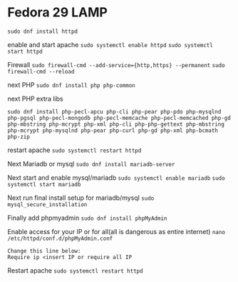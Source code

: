 # Fedora 29 LAMP

`sudo dnf install httpd`

enable and start apache
`sudo systemctl enable httpd`
`sudo systemctl start httpd`

Firewall
`sudo firewall-cmd --add-service={http,https} --permanent`
`sudo firewall-cmd --reload`

next PHP
`sudo dnf install php php-common`

next PHP extra libs

`sudo dnf install php-pecl-apcu php-cli php-pear php-pdo php-mysqlnd php-pgsql php-pecl-mongodb php-pecl-memcache php-pecl-memcached php-gd php-mbstring php-mcrypt php-xml php-cli php-php-gettext php-mbstring php-mcrypt php-mysqlnd php-pear php-curl php-gd php-xml php-bcmath php-zip`


restart apache
`sudo systemctl restart httpd`

Next Mariadb or mysql 
`sudo dnf install mariadb-server`

Next start and enable mysql/mariadb
`sudo systemctl enable mariadb`
`sudo systemctl start mariadb`

Next run final install setup for mariadb/mysql
`sudo mysql_secure_installation`

Finally add phpmyadmin
`sudo dnf install phpMyAdmin`

Enable access for your IP or for all(all is dangerous as entire internet)
`nano /etc/httpd/conf.d/phpMyAdmin.conf`

```
Change this line below:
Require ip <insert IP or require all IP
```

Restart apache
`sudo systemctl restart httpd`